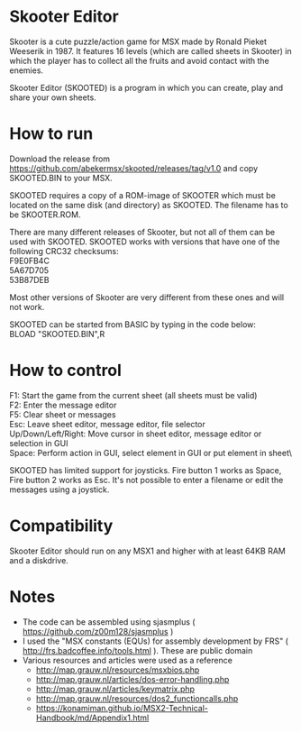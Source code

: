 # Skooter Editor
Skooter is a cute puzzle/action game for MSX made by Ronald Pieket Weeserik in 1987. It features 16 levels (which are called sheets in Skooter) in which the player has to collect all the fruits and avoid contact with the enemies.

Skooter Editor (SKOOTED) is a program in which you can create, play and share your own sheets.

# How to run
Download the release from https://github.com/abekermsx/skooted/releases/tag/v1.0 and copy SKOOTED.BIN to your MSX. 

SKOOTED requires a copy of a ROM-image of SKOOTER which must be located on the same disk (and directory) as SKOOTED. The filename has to be SKOOTER.ROM.

There are many different releases of Skooter, but not all of them can be used with SKOOTED. SKOOTED works with versions that have one of the following CRC32 checksums:\
F9E0FB4C\
5A67D705\
53B87DEB

Most other versions of Skooter are very different from these ones and will not work.

SKOOTED can be started from BASIC by typing in the code below:\
BLOAD "SKOOTED.BIN",R

# How to control
F1: Start the game from the current sheet (all sheets must be valid)\
F2: Enter the message editor\
F5: Clear sheet or messages\
Esc: Leave sheet editor, message editor, file selector\
Up/Down/Left/Right: Move cursor in sheet editor, message editor or selection in GUI\
Space: Perform action in GUI, select element in GUI or put element in sheet\

SKOOTED has limited support for joysticks. Fire button 1 works as Space, Fire button 2 works as Esc. It's not possible to enter a filename or edit the messages using a joystick.

# Compatibility
Skooter Editor should run on any MSX1 and higher with at least 64KB RAM and a diskdrive.

# Notes
- The code can be assembled using sjasmplus ( https://github.com/z00m128/sjasmplus )
- I used the "MSX constants (EQUs) for assembly development by FRS" ( http://frs.badcoffee.info/tools.html ). These are public domain
- Various resources and articles were used as a reference
  - http://map.grauw.nl/resources/msxbios.php
  - http://map.grauw.nl/articles/dos-error-handling.php
  - http://map.grauw.nl/articles/keymatrix.php
  - http://map.grauw.nl/resources/dos2_functioncalls.php
  - https://konamiman.github.io/MSX2-Technical-Handbook/md/Appendix1.html
